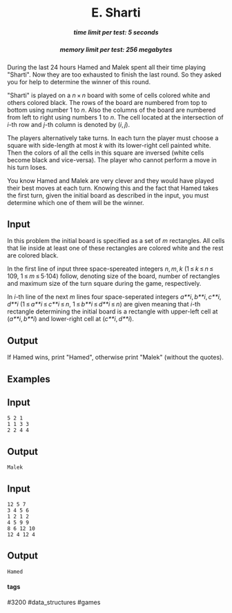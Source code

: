 <h1 style='text-align: center;'> E. Sharti</h1>

<h5 style='text-align: center;'>time limit per test: 5 seconds</h5>
<h5 style='text-align: center;'>memory limit per test: 256 megabytes</h5>

During the last 24 hours Hamed and Malek spent all their time playing "Sharti". Now they are too exhausted to finish the last round. So they asked you for help to determine the winner of this round. 

"Sharti" is played on a *n* × *n* board with some of cells colored white and others colored black. The rows of the board are numbered from top to bottom using number 1 to *n*. Also the columns of the board are numbered from left to right using numbers 1 to *n*. The cell located at the intersection of *i*-th row and *j*-th column is denoted by (*i*, *j*).

The players alternatively take turns. In each turn the player must choose a square with side-length at most *k* with its lower-right cell painted white. Then the colors of all the cells in this square are inversed (white cells become black and vice-versa). The player who cannot perform a move in his turn loses. 

You know Hamed and Malek are very clever and they would have played their best moves at each turn. Knowing this and the fact that Hamed takes the first turn, given the initial board as described in the input, you must determine which one of them will be the winner.

## Input

In this problem the initial board is specified as a set of *m* rectangles. All cells that lie inside at least one of these rectangles are colored white and the rest are colored black.

In the first line of input three space-spereated integers *n*, *m*, *k* (1 ≤ *k* ≤ *n* ≤ 109, 1 ≤ *m* ≤ 5·104) follow, denoting size of the board, number of rectangles and maximum size of the turn square during the game, respectively.

In *i*-th line of the next *m* lines four space-seperated integers *a**i*, *b**i*, *c**i*, *d**i* (1 ≤ *a**i* ≤ *c**i* ≤ *n*, 1 ≤ *b**i* ≤ *d**i* ≤ *n*) are given meaning that *i*-th rectangle determining the initial board is a rectangle with upper-left cell at (*a**i*, *b**i*) and lower-right cell at (*c**i*, *d**i*).

## Output

If Hamed wins, print "Hamed", otherwise print "Malek" (without the quotes).

## Examples

## Input


```
5 2 1  
1 1 3 3  
2 2 4 4  

```
## Output


```
Malek  

```
## Input


```
12 5 7  
3 4 5 6  
1 2 1 2  
4 5 9 9  
8 6 12 10  
12 4 12 4  

```
## Output


```
Hamed  

```


#### tags 

#3200 #data_structures #games 
